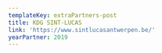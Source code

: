 ```yaml
---
templateKey: extraPartners-post
title: KDG SINT-LUCAS
link: 'https://www.sintlucasantwerpen.be/'
yearPartner: 2019
---
```

